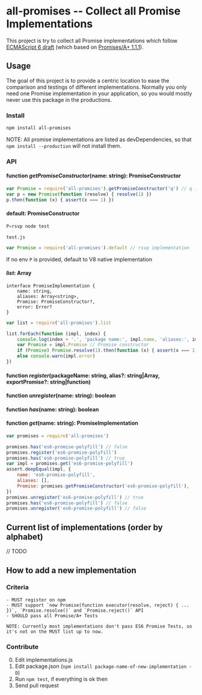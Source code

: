 # all-promises -- Collect all Promise Implementations

This project is try to collect all Promise implementations which follow [ECMAScript 6 draft](http://people.mozilla.org/~jorendorff/es6-draft.html#sec-promise-objects) (which based on [Promises/A+ 1.1.1](https://promisesaplus.com/)).

## Usage

The goal of this project is to provide a centric location to ease the comparison and testings of different implementations. Normally you only need one Promise implementation in your application, so you would mostly never use this package in the productions.

### Install

```sh
npm install all-promises
```

NOTE: All promise implementations are listed as devDependencies, so that `npm install --production` will not install them.


### API

#### function *getPromiseConstructor*(name: string): PromiseConstructor

```js
var Promise = require('all-promises').getPromiseConstructor('q') // q implementation
var p = new Promise(function (resolve) { resolve(1) })
p.then(function (x) { assert(x === 1) })
```

#### default: PromiseConstructor

```sh
P=rsvp node test
```

`test.js`
```js
var Promise = require('all-promises').default // rsvp implementation
```

If no env `P` is provided, default to V8 native implementation

#### *list*: Array<PromiseImplementation>

```
interface PromiseImplementation {
	name: string,
	aliases: Array<string>,
	Promise: PromiseConstructor?,
	error: Error?
}
```

```js
var list = require('all-promises').list

list.forEach(function (impl, index) {
	console.log(index + '.', 'package name:', impl.name, 'aliases:', impl.aliases)
	var Promise = impl.Promise // Promise constructor
	if (Promise) Promise.resolve(1).then(function (x) { assert(x === 1) })
	else console.warn(impl.error)
})
```

#### function *register*(packageName: string, alias?: string|Array<string>, exportPromise?: string|function)
#### function *unregister*(name: string): boolean
#### function *has*(name: string): boolean
#### function *get*(name: string): PromiseImplementation

```js
var promises = require('all-promises')

promises.has('es6-promise-polyfill') // false
promises.register('es6-promise-polyfill')
promises.has('es6-promise-polyfill') // true
var impl = promises.get('es6-promise-polyfill')
assert.deepEqual(impl, {
	name: 'es6-promise-polyfill',
	aliases: [],
	Promise: promises.getPromiseConstructor('es6-promise-polyfill'),
})
promises.unregister('es6-promise-polyfill') // true
promises.has('es6-promise-polyfill') // false
promises.unregister('es6-promise-polyfill') // false
```

## Current list of implementations (order by alphabet)

// TODO


## How to add a new implementation

### Criteria

	- MUST register on npm
	- MUST support `new Promise(function executor(resolve, reject) { ... })`, `Promise.resolve()` and `Promise.reject()` API
	- SHOULD pass all Promise/A+ Tests

	NOTE: Currently most implementations don't pass ES6 Promise Tests, so it's not on the MUST list up to now.

### Contribute

 0. Edit implementations.js
 0. Edit package.json (`npm install package-name-of-new-implementation -D`)
 0. Run `npm test`, if everything is ok then
 0. Send pull request
